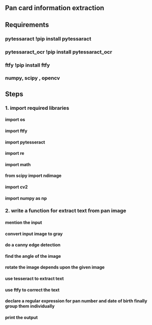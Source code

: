 ## Pan card information extraction

## Requirements

### pytessaract  !pip install pytessaract
### pytessaract_ocr  !pip install pytessaract_ocr
### ftfy  !pip install ftfy
### numpy, scipy , opencv

## Steps

### 1. import required libraries

####  import os
#### import ftfy
#### import pytesseract
#### import re
#### import math
#### from scipy import ndimage
#### import cv2
#### import numpy as np

### 2. write a function for extract text from pan image

####  mention the input
####  convert input image to gray
####  do a canny edge detection
####  find the angle of the image
####  rotate the image depends upon the given image
####  use tesseract to extract text
####  use ftfy to correct the text
####  declare a regular expression for pan number and date of birth finally group them individually
#### print the output

